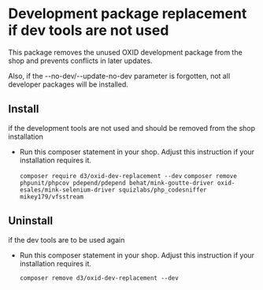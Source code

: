 # Development package replacement if dev tools are not used

This package removes the unused OXID development package from the shop and prevents conflicts in later updates.

Also, if the --no-dev/--update-no-dev parameter is forgotten, not all developer packages will be installed.

## Install

if the development tools are not used and should be removed from the shop installation

* Run this composer statement in your shop. Adjust this instruction if your installation requires it.

    `composer require d3/oxid-dev-replacement --dev`
    `composer remove phpunit/phpcov pdepend/pdepend behat/mink-goutte-driver oxid-esales/mink-selenium-driver squizlabs/php_codesniffer mikey179/vfsstream`

    
## Uninstall

if the dev tools are to be used again

* Run this composer statement in your shop. Adjust this instruction if your installation requires it.

    `composer remove d3/oxid-dev-replacement --dev`
